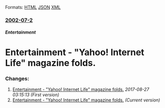 
Formats: [HTML](/news/2002/07/2/entertainment-nbsp-a-yahoo-internet-life-magazine-folds.html)  [JSON](/news/2002/07/2/entertainment-nbsp-a-yahoo-internet-life-magazine-folds.json)  [XML](/news/2002/07/2/entertainment-nbsp-a-yahoo-internet-life-magazine-folds.xml)  

### [2002-07-2](/news/2002/07/2/index.md)

##### Entertainment
#  Entertainment&nbsp;- "Yahoo! Internet Life" magazine folds.




### Changes:

1. [ Entertainment&nbsp;- "Yahoo! Internet Life" magazine folds.](/news/2002/07/2/entertainment-nbsp-yahoo-internet-life-magazine-folds.md) _2017-08-27 03:15:13 (First version)_
1. [ Entertainment&nbsp;- "Yahoo! Internet Life" magazine folds.](/news/2002/07/2/entertainment-nbsp-a-yahoo-internet-life-magazine-folds.md) _(Current version)_

